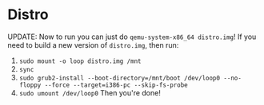 # Distro
UPDATE: Now to run you can just do `qemu-system-x86_64 distro.img`!
If you need to build a new version of `distro.img`, then run:
1. `sudo mount -o loop distro.img /mnt`
2. `sync`
3. `sudo grub2-install --boot-directory=/mnt/boot /dev/loop0 --no-floppy --force --target=i386-pc --skip-fs-probe`
4. `sudo umount /dev/loop0`
Then you're done!
